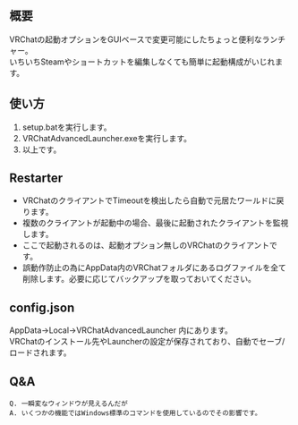 ## 概要
VRChatの起動オプションをGUIベースで変更可能にしたちょっと便利なランチャー。  
いちいちSteamやショートカットを編集しなくても簡単に起動構成がいじれます。  

## 使い方
1. setup.batを実行します。
2. VRChatAdvancedLauncher.exeを実行します。
3. 以上です。

## Restarter
* VRChatのクライアントでTimeoutを検出したら自動で元居たワールドに戻ります。
* 複数のクライアントが起動中の場合、最後に起動されたクライアントを監視します。
* ここで起動されるのは、起動オプション無しのVRChatのクライアントです。
* 誤動作防止の為にAppData内のVRChatフォルダにあるログファイルを全て削除します。必要に応じてバックアップを取っておいてください。

## config.json
AppData->Local->VRChatAdvancedLauncher 内にあります。  
VRChatのインストール先やLauncherの設定が保存されており、自動でセーブ/ロードされます。

## Q&A
```
Q. 一瞬変なウィンドウが見えるんだが
A. いくつかの機能ではWindows標準のコマンドを使用しているのでその影響です。
```

